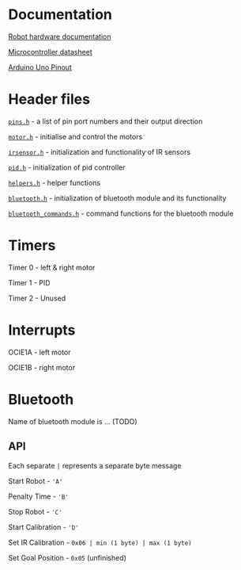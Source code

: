 # Documentation

[Robot hardware documentation](https://fs.keyestudio.com/KS0470)

[Microcontroller datasheet](https://ww1.microchip.com/downloads/en/DeviceDoc/Atmel-7810-Automotive-Microcontrollers-ATmega328P_Datasheet.pdf)

[Arduino Uno Pinout](https://images.prismic.io/circuito/8e3a980f0f964cc539b4cbbba2654bb660db6f52_arduino-uno-pinout-diagram.png)

# Header files

[`pins.h`](include/pins.h) - a list of pin port numbers and their output direction

[`motor.h`](include/motor.h) - initialise and control the motors

[`irsensor.h`](include/irsensor.h) - initialization and functionality of IR sensors

[`pid.h`](include/pid.h) - initialization of pid controller

[`helpers.h`](include/helpers.h) - helper functions

[`bluetooth.h`](include/bluetooth.h) - initialization of bluetooth module and its functionality

[`bluetooth_commands.h`](include/bluetooth_commands.h) - command functions for the bluetooth module


# Timers

Timer 0 - left & right motor

Timer 1 - PID

Timer 2 - Unused

# Interrupts

OCIE1A - left motor

OCIE1B - right motor

# Bluetooth

Name of bluetooth module is ... (TODO)

## API

Each separate `|` represents a separate byte message

Start Robot - `'A'`

Penalty Time - `'B'`

Stop Robot - `'C'`

Start Calibration - `'D'`

Set IR Calibration - `0x06 | min (1 byte) | max (1 byte)`

Set Goal Position - `0x05` (unfinished)
